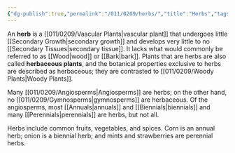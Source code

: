 ```yaml
---
{"dg-publish":true,"permalink":"/011/0209/herbs/","title":"Herbs","tags":["BIOL412"],"created":"2024-10-03T23:20:47.000-07:00","updated":"2025-01-22T00:39:44.216-08:00"}
---
```


An **herb** is a [[011/0209/Vascular Plants\|vascular plant]] that undergoes little [[Secondary Growth\|secondary growth]] and develops very little to no [[Secondary Tissues\|secondary tissue]]. It lacks what would commonly be referred to as [[Wood\|wood]] or [[Bark\|bark]]. Plants that are herbs are also called **herbaceous plants**, and the botanical properties exclusive to herbs are described as herbaceous; they are contrasted to [[011/0209/Woody Plants\|Woody Plants]].

Many [[011/0209/Angiosperms\|Angiosperms]] are herbs; on the other hand, no [[011/0209/Gymnosperms\|gymnosperms]] are herbaceous. Of the angiosperms, most [[Annuals\|annuals]] and [[Biennials\|biennials]] and many [[Perennials\|perennials]] are herbs, but not all.

Herbs include common fruits, vegetables, and spices. Corn is an annual herb; onion is a biennial herb; and mints and strawberries are perennial herbs.